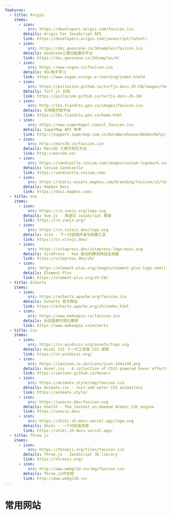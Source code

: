 ```yaml
---
features:
  - title: Arcgis
    items:
      - icon:
          src: https://developers.arcgis.com/favicon.ico
        details: Arcgis For JavaScript API
        link: https://developers.arcgis.com/javascript/latest/
      - icon:
          src: https://doc.geoscene.cn/3dsamples/favicon.ico
        details: GeoScene三维功能展示平台
        link: https://doc.geoscene.cn/3dsamples/#/
      - icon:
          src: https://www.osgeo.cn/favicon.ico
        details: OGC电子学习
        link: https://www.osgeo.cn/ogc-e-learning/index.html#
      - icon:
          src: https://psilocine.github.io/turfjs-docs-Zh-CN/images/favicon.ico
        details: Turf.js 文档
        link: https://psilocine.github.io/turfjs-docs-Zh-CN/
      - icon:
          src: http://lbs.tianditu.gov.cn/images/favicon.ico
        details: 天地图开放平台
        link: https://lbs.tianditu.gov.cn/home.html
      - icon:
          src: https://www.supermapol.com/ol_favicon.ico
        details: SuperMap API 参考
        link: http://support.supermap.com.cn/DataWarehouse/WebDocHelp/iEdge/API/iServer_API_reference.htm
      - icon:
          src: http://mars3d.cn/favicon.ico
        details: Mars3D 三维可视化平台
        link: http://mars3d.cn/
      - icon:
          src: https://sandcastle.cesium.com/images/cesium-logomark.svg
        details: Cesium Sandcastle
        link: https://sandcastle.cesium.com/
      - icon:
          src: https://static-assets.mapbox.com/branding/favicon/v2/favicon.ico?v=gAd4JjrGWl
        details: Mapbox Docs
        link: https://docs.mapbox.com/
  - title: Vue
    items:
      - icon:
          src: https://cn.vuejs.org/logo.svg
        details: Vue.js - 渐进式 JavaScript 框架
        link: https://cn.vuejs.org/
      - icon:
          src: https://cn.vitejs.dev/logo.svg
        details: Vite - 下一代前端开发与构建工具
        link: https://cn.vitejs.dev/
      - icon:
          src: https://vitepress.dev/vitepress-logo-mini.svg
        details: VitePress - Vue 驱动的静态网站生成器
        link: https://vitepress.dev/zh/
      - icon:
          src: https://element-plus.org/images/element-plus-logo-small.svg
        details: Element Plus
        link: https://element-plus.org/zh-CN/
  - title: Echarts
    items:
      - icon:
          src: https://echarts.apache.org/favicon.ico
        details: Echarts 官方网站
        link: https://echarts.apache.org/zh/index.html
      - icon:
          src: https://www.makeapie.cn/favicon.ico
        details: 社区图表可视化案例
        link: https://www.makeapie.cn/echarts
  - title: Css
    items:
      - icon:
          src: https://cn.windicss.org/assets/logo.svg
        details: Windi CSS 下一代工具类 CSS 框架
        link: https://cn.windicss.org/
      - icon:
          src: https://ianlunn.co.uk/icons/icon-144x144.png
        details: Hover.css - A collection of CSS3 powered hover effects
        link: https://ianlunn.github.io/Hover/
      - icon:
          src: https://animate.style/img/favicon.ico
        details: Animate.css - Just-add-water CSS animations
        link: https://animate.style/
      - icon:
          src: https://unocss.dev/favicon.svg
        details: UnoCSS - The instant on-demand Atomic CSS engine
        link: https://unocss.dev/
      - icon:
          src: https://shiki-zh-docs.vercel.app/logo.svg
        details: Shiki - 一个代码高亮库
        link: https://shiki-zh-docs.vercel.app/
  - title: Three.js
    items:
      - icon:
          src: https://threejs.org/files/favicon.ico
        details: Three.js - JavaScript 3D library
        link: https://threejs.org/
      - icon:
          src: http://www.webgl3d.cn/img/favicon.ico
        details: Three.js中文网
        link: http://www.webgl3d.cn/
---
```


# 常用网站

<MVPPlugins/>

